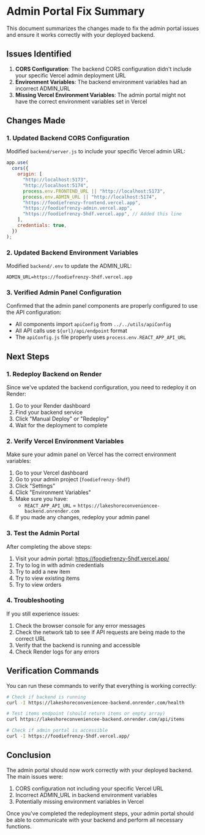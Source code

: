 # Admin Portal Fix Summary

This document summarizes the changes made to fix the admin portal issues and ensure it works correctly with your deployed backend.

## Issues Identified

1. **CORS Configuration**: The backend CORS configuration didn't include your specific Vercel admin deployment URL
2. **Environment Variables**: The backend environment variables had an incorrect ADMIN_URL
3. **Missing Vercel Environment Variables**: The admin portal might not have the correct environment variables set in Vercel

## Changes Made

### 1. Updated Backend CORS Configuration

Modified `backend/server.js` to include your specific Vercel admin URL:

```javascript
app.use(
  cors({
    origin: [
      "http://localhost:5173",
      "http://localhost:5174",
      process.env.FRONTEND_URL || "http://localhost:5173",
      process.env.ADMIN_URL || "http://localhost:5174",
      "https://foodiefrenzy-frontend.vercel.app",
      "https://foodiefrenzy-admin.vercel.app",
      "https://foodiefrenzy-5hdf.vercel.app", // Added this line
    ],
    credentials: true,
  })
);
```

### 2. Updated Backend Environment Variables

Modified `backend/.env` to update the ADMIN_URL:

```
ADMIN_URL=https://foodiefrenzy-5hdf.vercel.app
```

### 3. Verified Admin Panel Configuration

Confirmed that the admin panel components are properly configured to use the API configuration:

- All components import `apiConfig` from `../../utils/apiConfig`
- All API calls use `${url}/api/endpoint` format
- The `apiConfig.js` file properly uses `process.env.REACT_APP_API_URL`

## Next Steps

### 1. Redeploy Backend on Render

Since we've updated the backend configuration, you need to redeploy it on Render:

1. Go to your Render dashboard
2. Find your backend service
3. Click "Manual Deploy" or "Redeploy"
4. Wait for the deployment to complete

### 2. Verify Vercel Environment Variables

Make sure your admin panel on Vercel has the correct environment variables:

1. Go to your Vercel dashboard
2. Go to your admin project (`foodiefrenzy-5hdf`)
3. Click "Settings"
4. Click "Environment Variables"
5. Make sure you have:
   - `REACT_APP_API_URL` = `https://lakeshoreconveniencee-backend.onrender.com`
6. If you made any changes, redeploy your admin panel

### 3. Test the Admin Portal

After completing the above steps:

1. Visit your admin portal: https://foodiefrenzy-5hdf.vercel.app/
2. Try to log in with admin credentials
3. Try to add a new item
4. Try to view existing items
5. Try to view orders

### 4. Troubleshooting

If you still experience issues:

1. Check the browser console for any error messages
2. Check the network tab to see if API requests are being made to the correct URL
3. Verify that the backend is running and accessible
4. Check Render logs for any errors

## Verification Commands

You can run these commands to verify that everything is working correctly:

```bash
# Check if backend is running
curl -I https://lakeshoreconveniencee-backend.onrender.com/health

# Test items endpoint (should return items or empty array)
curl https://lakeshoreconveniencee-backend.onrender.com/api/items

# Check if admin portal is accessible
curl -I https://foodiefrenzy-5hdf.vercel.app/
```

## Conclusion

The admin portal should now work correctly with your deployed backend. The main issues were:

1. CORS configuration not including your specific Vercel URL
2. Incorrect ADMIN_URL in backend environment variables
3. Potentially missing environment variables in Vercel

Once you've completed the redeployment steps, your admin portal should be able to communicate with your backend and perform all necessary functions.
